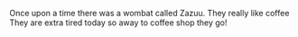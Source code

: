 Once upon a time there was a wombat called Zazuu.
They really like coffee
They are extra tired today so away to coffee shop they go!

